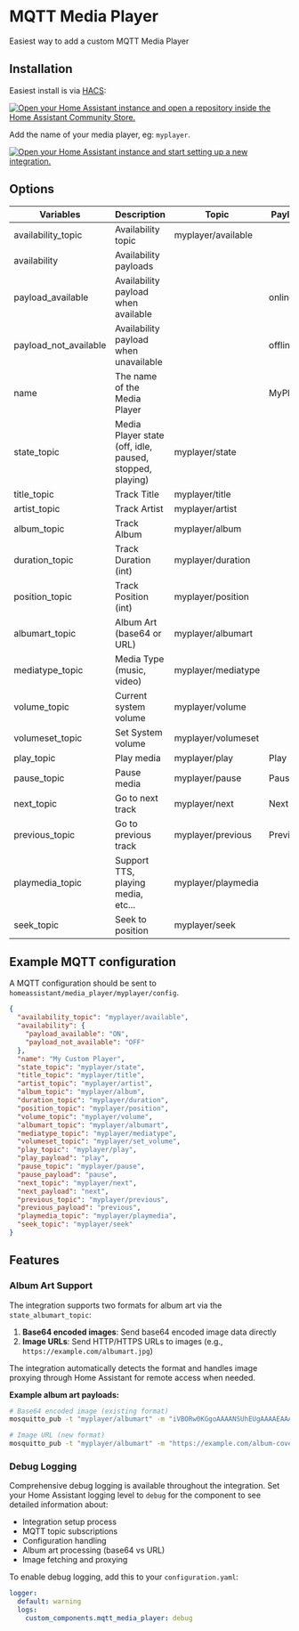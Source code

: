 # MQTT Media Player

Easiest way to add a custom MQTT Media Player

## Installation
Easiest install is via [HACS](https://hacs.xyz/):

[![Open your Home Assistant instance and open a repository inside the Home Assistant Community Store.](https://my.home-assistant.io/badges/hacs_repository.svg)](https://my.home-assistant.io/redirect/hacs_repository/?owner=bkbilly&repository=mqtt_media_player&category=integration)

Add the name of your media player, eg: `myplayer`.

[![Open your Home Assistant instance and start setting up a new integration.](https://my.home-assistant.io/badges/config_flow_start.svg)](https://my.home-assistant.io/redirect/config_flow_start/?domain=mqtt_media_player)


## Options

| Variables                | Description                                              | Topic               | Payload   |
|--------------------------|----------------------------------------------------------|---------------------|-----------|
| availability_topic       | Availability topic                                       | myplayer/available  |           |
| availability             | Availability payloads                                    |                     |           |
|   payload_available      | Availability payload when available                      |                     | online    |
|   payload_not_available  | Availability payload when unavailable                    |                     | offline   |
| name                     | The name of the Media Player                             |                     | MyPlayer  |
| state_topic              | Media Player state (off, idle, paused, stopped, playing) | myplayer/state      |           |
| title_topic              | Track Title                                              | myplayer/title      |           |
| artist_topic             | Track Artist                                             | myplayer/artist     |           |
| album_topic              | Track Album                                              | myplayer/album      |           |
| duration_topic           | Track Duration (int)                                     | myplayer/duration   |           |
| position_topic           | Track Position (int)                                     | myplayer/position   |           |
| albumart_topic           | Album Art (base64 or URL)                               | myplayer/albumart   |           |
| mediatype_topic          | Media Type (music, video)                                | myplayer/mediatype  |           |
| volume_topic             | Current system volume                                    | myplayer/volume     |           |
| volumeset_topic          | Set System volume                                        | myplayer/volumeset  |           |
| play_topic               | Play media                                               | myplayer/play       | Play      |
| pause_topic              | Pause media                                              | myplayer/pause      | Pause     |
| next_topic               | Go to next track                                         | myplayer/next       | Next      |
| previous_topic           | Go to previous track                                     | myplayer/previous   | Previous  |
| playmedia_topic          | Support TTS, playing media, etc...                       | myplayer/playmedia  |           |
| seek_topic               | Seek to position                                         | myplayer/seek       |           |


## Example MQTT configuration
A MQTT configuration should be sent to `homeassistant/media_player/myplayer/config`.
```json
{
  "availability_topic": "myplayer/available",
  "availability": {
    "payload_available": "ON",
    "payload_not_available": "OFF"
  },
  "name": "My Custom Player",
  "state_topic": "myplayer/state",
  "title_topic": "myplayer/title",
  "artist_topic": "myplayer/artist",
  "album_topic": "myplayer/album",
  "duration_topic": "myplayer/duration",
  "position_topic": "myplayer/position",
  "volume_topic": "myplayer/volume",
  "albumart_topic": "myplayer/albumart",
  "mediatype_topic": "myplayer/mediatype",
  "volumeset_topic": "myplayer/set_volume",
  "play_topic": "myplayer/play",
  "play_payload": "play",
  "pause_topic": "myplayer/pause",
  "pause_payload": "pause",
  "next_topic": "myplayer/next",
  "next_payload": "next",
  "previous_topic": "myplayer/previous",
  "previous_payload": "previous",
  "playmedia_topic": "myplayer/playmedia",
  "seek_topic": "myplayer/seek"
}
```

## Features

### Album Art Support
The integration supports two formats for album art via the `state_albumart_topic`:

1. **Base64 encoded images**: Send base64 encoded image data directly
2. **Image URLs**: Send HTTP/HTTPS URLs to images (e.g., `https://example.com/albumart.jpg`)

The integration automatically detects the format and handles image proxying through Home Assistant for remote access when needed.

**Example album art payloads:**
```bash
# Base64 encoded image (existing format)
mosquitto_pub -t "myplayer/albumart" -m "iVBORw0KGgoAAAANSUhEUgAAAAEAAAABCAYAAAAfFcSJAAAADUlEQVR42mP8/5+hHgAHggJ/PchI7wAAAABJRU5ErkJggg=="

# Image URL (new format)
mosquitto_pub -t "myplayer/albumart" -m "https://example.com/album-cover.jpg"
```

### Debug Logging
Comprehensive debug logging is available throughout the integration. Set your Home Assistant logging level to `debug` for the component to see detailed information about:

- Integration setup process
- MQTT topic subscriptions  
- Configuration handling
- Album art processing (base64 vs URL)
- Image fetching and proxying

To enable debug logging, add this to your `configuration.yaml`:

```yaml
logger:
  default: warning
  logs:
    custom_components.mqtt_media_player: debug
```
```
